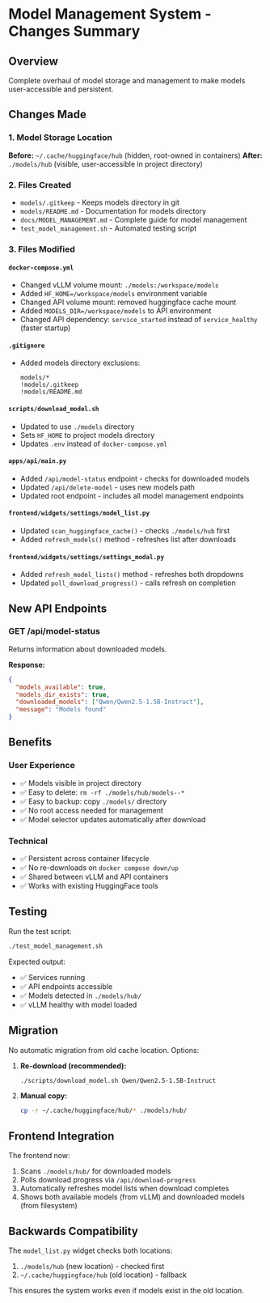 # Model Management System - Changes Summary

## Overview
Complete overhaul of model storage and management to make models user-accessible and persistent.

## Changes Made

### 1. Model Storage Location
**Before:** `~/.cache/huggingface/hub` (hidden, root-owned in containers)
**After:** `./models/hub` (visible, user-accessible in project directory)

### 2. Files Created
- `models/.gitkeep` - Keeps models directory in git
- `models/README.md` - Documentation for models directory
- `docs/MODEL_MANAGEMENT.md` - Complete guide for model management
- `test_model_management.sh` - Automated testing script

### 3. Files Modified

#### `docker-compose.yml`
- Changed vLLM volume mount: `./models:/workspace/models`
- Added `HF_HOME=/workspace/models` environment variable
- Changed API volume mount: removed huggingface cache mount
- Added `MODELS_DIR=/workspace/models` to API environment
- Changed API dependency: `service_started` instead of `service_healthy` (faster startup)

#### `.gitignore`
- Added models directory exclusions:
  ```
  models/*
  !models/.gitkeep
  !models/README.md
  ```

#### `scripts/download_model.sh`
- Updated to use `./models` directory
- Sets `HF_HOME` to project models directory
- Updates `.env` instead of `docker-compose.yml`

#### `apps/api/main.py`
- Added `/api/model-status` endpoint - checks for downloaded models
- Updated `/api/delete-model` - uses new models path
- Updated root endpoint - includes all model management endpoints

#### `frontend/widgets/settings/model_list.py`
- Updated `scan_huggingface_cache()` - checks `./models/hub` first
- Added `refresh_models()` method - refreshes list after downloads

#### `frontend/widgets/settings/settings_modal.py`
- Added `refresh_model_lists()` method - refreshes both dropdowns
- Updated `poll_download_progress()` - calls refresh on completion

## New API Endpoints

### GET /api/model-status
Returns information about downloaded models.

**Response:**
```json
{
  "models_available": true,
  "models_dir_exists": true,
  "downloaded_models": ["Qwen/Qwen2.5-1.5B-Instruct"],
  "message": "Models found"
}
```

## Benefits

### User Experience
- ✅ Models visible in project directory
- ✅ Easy to delete: `rm -rf ./models/hub/models--*`
- ✅ Easy to backup: copy `./models/` directory
- ✅ No root access needed for management
- ✅ Model selector updates automatically after download

### Technical
- ✅ Persistent across container lifecycle
- ✅ No re-downloads on `docker compose down/up`
- ✅ Shared between vLLM and API containers
- ✅ Works with existing HuggingFace tools

## Testing

Run the test script:
```bash
./test_model_management.sh
```

Expected output:
- ✅ Services running
- ✅ API endpoints accessible
- ✅ Models detected in `./models/hub/`
- ✅ vLLM healthy with model loaded

## Migration

No automatic migration from old cache location. Options:

1. **Re-download (recommended):**
   ```bash
   ./scripts/download_model.sh Qwen/Qwen2.5-1.5B-Instruct
   ```

2. **Manual copy:**
   ```bash
   cp -r ~/.cache/huggingface/hub/* ./models/hub/
   ```

## Frontend Integration

The frontend now:
1. Scans `./models/hub/` for downloaded models
2. Polls download progress via `/api/download-progress`
3. Automatically refreshes model lists when download completes
4. Shows both available models (from vLLM) and downloaded models (from filesystem)

## Backwards Compatibility

The `model_list.py` widget checks both locations:
1. `./models/hub` (new location) - checked first
2. `~/.cache/huggingface/hub` (old location) - fallback

This ensures the system works even if models exist in the old location.
